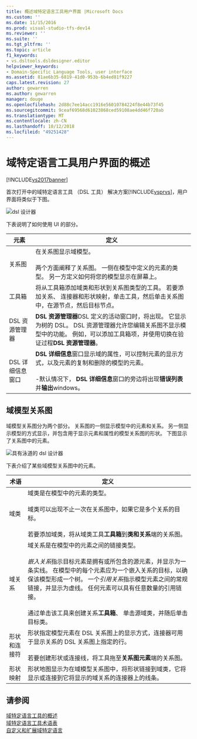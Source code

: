 ```yaml
---
title: 概述域特定语言工具用户界面 |Microsoft Docs
ms.custom: ''
ms.date: 11/15/2016
ms.prod: visual-studio-tfs-dev14
ms.reviewer: ''
ms.suite: ''
ms.tgt_pltfrm: ''
ms.topic: article
f1_keywords:
- vs.dsltools.dsldesigner.editor
helpviewer_keywords:
- Domain-Specific Language Tools, user interface
ms.assetid: 81ae6b35-6819-41d0-953b-6b4ed81f9227
caps.latest.revision: 27
author: gewarren
ms.author: gewarren
manager: douge
ms.openlocfilehash: 2d88c7ee14acc1916e56010784224f8e44b73f45
ms.sourcegitcommit: 9ceaf69568d61023868ced59108ae4dd46f720ab
ms.translationtype: MT
ms.contentlocale: zh-CN
ms.lasthandoff: 10/12/2018
ms.locfileid: "49251428"
---
```

# <a name="overview-of-the-domain-specific-language-tools-user-interface"></a>域特定语言工具用户界面的概述
[!INCLUDE[vs2017banner](../includes/vs2017banner.md)]

首次打开中的域特定语言工具 （DSL 工具） 解决方案[!INCLUDE[vsprvs](../includes/vsprvs-md.md)]，用户界面将类似于下图。  
  
 ![dsl 设计器](../modeling/media/dsl-designer.png "dsl_designer")  
  
 下表说明了如何使用 UI 的部分。  
  
|**元素**|**定义**|  
|-----------------|--------------------|  
|关系图|在关系图显示域模型。<br /><br /> 两个方面阐释了关系图。 一侧在模型中定义的元素的类型。 另一方定义如何将您的模型显示在屏幕上。|  
|工具箱|将从工具箱添加域类和形状到关系图类型的工具。 若要添加关系、 连接器和形状映射，单击工具，然后单击关系图中，在源节点，然后目标节点。|  
|DSL 资源管理器|**DSL 资源管理器**DSL 定义的活动窗口时，将出现。 它显示为树的 DSL。 DSL 资源管理器允许您编辑关系图不显示模型中的功能。 例如，可以添加工具箱项，并使用切换在验证过程**DSL 资源管理器**。|  
|DSL 详细信息窗口|**DSL 详细信息**窗口显示域的属性，可以控制元素的显示方式，以及元素的复制和删除的模型的元素。<br /><br /> -默认情况下， **DSL 详细信息**窗口的旁边将出现**错误列表**并**输出**windows。|  
  
## <a name="the-domain-model-diagram"></a>域模型关系图  
 域模型关系图分为两个部分。 关系图的一侧显示模型中的元素和关系。 另一侧显示模型的方式显示，并包含用于显示元素和属性的模型关系图的形状。 下图显示了关系图中的元素。  
  
 ![具有泳道的 dsl 设计器](../modeling/media/dsl-desinger.png "dsl_desinger")  
  
 下表介绍了某些域模型关系图中的元素。  
  
|**术语**|**定义**|  
|--------------|--------------------|  
|域类|域类是在模型中的元素的类型。<br /><br /> 域类可以出现不止一次在关系图中，如果它是多个关系的目标。<br /><br /> 若要添加域类，将从域类工具**工具箱**到**类和关系**端的关系图。|  
|域关系|域关系是在模型中的元素之间的链接类型。<br /><br /> *嵌入关系*指示目标元素是拥有或所包含的源元素，并显示为一条实线。 在模型中的每个元素应为一个嵌入关系的目标，以确保该模型形成一个树。 一个*引用关系*指示模型元素之间的常规链接，并显示为虚线。 任何元素可以具有任意数量的引用链接。<br /><br /> 通过单击该工具来创建关系**工具箱**、 单击源域类，并随后单击目标类。|  
|形状和连接符|形状指定模型元素在 DSL 关系图上的显示方式，连接器可用于显示关系的 DSL 关系图上指定的行。<br /><br /> 若要创建形状或连接线，将工具拖至**关系图元素**端的关系图。|  
|形状映射|形状地图显示为在域模型关系图中，将形状链接到域类，它将显示或连接到它将显示的域关系的连接器上的线条。|  
  
## <a name="see-also"></a>请参阅  
 [域特定语言工具的概述](../modeling/overview-of-domain-specific-language-tools.md)   
 [域特定语言工具术语表](http://msdn.microsoft.com/en-us/ca5e84cb-a315-465c-be24-76aa3df276aa)   
 [自定义和扩展域特定语言](../modeling/customizing-and-extending-a-domain-specific-language.md)




